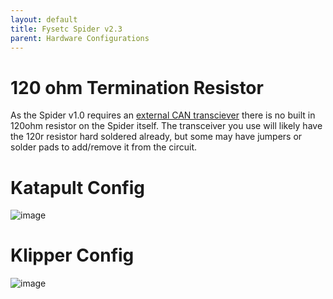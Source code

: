 ```yaml
---
layout: default 
title: Fysetc Spider v2.3
parent: Hardware Configurations
---
```


# 120 ohm Termination Resistor

As the Spider v1.0 requires an [external CAN transciever](#transceiver) there is no built in 120ohm resistor on the Spider itself. The transceiver you use will likely have the 120r resistor hard soldered already, but some may have jumpers or solder pads to add/remove it from the circuit.

# Katapult Config

![image](https://user-images.githubusercontent.com/124253477/221349790-d073d222-1061-4c81-a7eb-796a8693b621.png)

# Klipper Config

![image](https://github.com/user-attachments/assets/98bd3193-6713-4daf-8408-550105267088)
